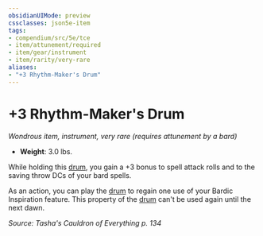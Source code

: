 ```yaml
---
obsidianUIMode: preview
cssclasses: json5e-item
tags:
- compendium/src/5e/tce
- item/attunement/required
- item/gear/instrument
- item/rarity/very-rare
aliases: 
- "+3 Rhythm-Maker's Drum"
---
```

# +3 Rhythm-Maker's Drum
*Wondrous item, instrument, very rare (requires attunement by a bard)*  

- **Weight**: 3.0 lbs.

While holding this [drum](2-Mechanics/CLI/items/drum.md), you gain a +3 bonus to spell attack rolls and to the saving throw DCs of your bard spells.

As an action, you can play the [drum](2-Mechanics/CLI/items/drum.md) to regain one use of your Bardic Inspiration feature. This property of the [drum](2-Mechanics/CLI/items/drum.md) can't be used again until the next dawn.

*Source: Tasha's Cauldron of Everything p. 134*